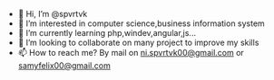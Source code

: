 - 👋 Hi, I’m @spvrtvk
- 👀 I’m interested in computer science,business information system
- 🌱 I’m currently learning php,windev,angular,js...
- 💞️ I’m looking to collaborate on many project to improve my skills
- 📫 How to reach me? By mail on ni.spvrtvk00@gmail.com or samyfelix00@gmail.com

<!---
spvrtvk/spvrtvk is a ✨ special ✨ repository because its `README.md` (this file) appears on your GitHub profile.
You can click the Preview link to take a look at your changes.
--->
